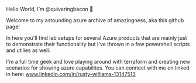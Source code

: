 Hello World, I’m @quiveringbacon 👋 

Welcome to my astounding azure archive of amazingness, aka this github page!

In here you'll find lab setups for several Azure products that are mainly just to demonstrate their functionality but I've thrown in a few powershell scripts and utilies as well.

I'm a full time geek and love playing around with terraform and creating new scenarios for showing azure capabilites.
You can connect with me on linked in here: www.linkedin.com/in/rusty-williams-13147513



<!---
quiveringbacon/quiveringbacon is a ✨ special ✨ repository because its `README.md` (this file) appears on your GitHub profile.
You can click the Preview link to take a look at your changes.
--->
